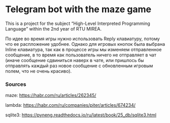 # Telegram bot with the maze game

This is a project for the subject “High-Level Interpreted Programming Language” within the 2nd year of RTU MIREA.

По идее во время игры нужно использовать Reply клавиатуру, потому что ее распложение удобнее. Однако для игровых кнопок была выбрана Inline клавиатура, так как в процессе игры мы изменяем отправленное сообщение, в то время как пользователь ничего не отправляет в чат (иначе сообщение сдвиниться наверх в чате, или пришлось бы отправлять каждый раз новое сообщение с обновленным игровым полем, что не очень красиво).

### Sources
maze: https://habr.com/ru/articles/262345/

lambda: https://habr.com/ru/companies/piter/articles/674234/

sqlite3: https://pyneng.readthedocs.io/ru/latest/book/25_db/sqlite3.html